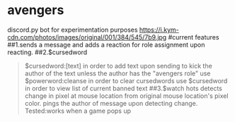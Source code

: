 # avengers
discord.py bot for experimentation purposes
https://i.kym-cdn.com/photos/images/original/001/384/545/7b9.jpg
#current features
##1.sends a message and adds a reaction for role assignment upon reacting.
##2.$cursedword
>$cursedword:[text] in order to add text upon sending to kick the author of the text unless the author has the "avengers role"
>use $powerword:cleanse in order to clear cursedwords
>use $cursedword in order to view list of current banned text
##3.$watch hots
>detects change in pixel at mouse location from original mouse location's pixel color.
>pings the author of message upon detecting change.
>Tested:works when a game pops up
